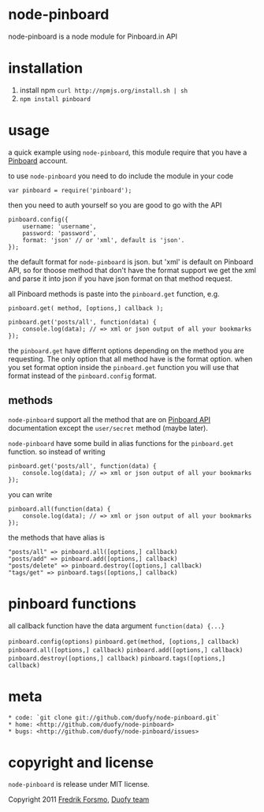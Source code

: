 # node-pinboard
node-pinboard is a node module for Pinboard.in API

# installation
1. install npm `curl http://npmjs.org/install.sh | sh`
2. `npm install pinboard`

# usage
a quick example using `node-pinboard`, this module require that you have a [Pinboard](http://pinboard.in) account.

to use `node-pinboard` you need to do include the module in your code

    var pinboard = require('pinboard');

then you need to auth yourself so you are good to go with the API

    pinboard.config({
        username: 'username',
        password: 'password',
        format: 'json' // or 'xml', default is 'json'. 
    });

the default format for `node-pinboard` is json. but 'xml' is default on Pinboard API, so for thoose method that don't have the format support we get the xml and parse it into json if you have json format on that method request.

all Pinboard methods is paste into the `pinboard.get` function, e.g.

    pinboard.get( method, [options,] callback );

    pinboard.get('posts/all', function(data) {
        console.log(data); // => xml or json output of all your bookmarks
    });

the `pinboard.get` have differnt options depending on the method you are requesting. The only option that all method have is the format option.
when you set format option inside the `pinboard.get` function you will use that format instead of the `pinboard.config` format.

## methods
`node-pinboard` support all the method that are on [Pinboard API](http://pinboard.in/api) documentation except the `user/secret` method (maybe later).

`node-pinboard` have some build in alias functions for the `pinboard.get` function. so instead of writing 

    pinboard.get('posts/all', function(data) {
        console.log(data); // => xml or json output of all your bookmarks
    });

you can write

    pinboard.all(function(data) {
        console.log(data); // => xml or json output of all your bookmarks
    });

the methods that have alias is

    "posts/all" => pinboard.all([options,] callback)
    "posts/add" => pinboard.add([options,] callback)
    "posts/delete" => pinboard.destroy([options,] callback)
    "tags/get" => pinboard.tags([options,] callback)

# pinboard functions
all callback function have the data argument `function(data) {...}`

`pinboard.config(options)` `pinboard.get(method, [options,] callback)` `pinboard.all([options,] callback)` `pinboard.add([options,] callback)` `pinboard.destroy([options,] callback)` `pinboard.tags([options,] callback)`

# meta
    * code: `git clone git://github.com/duofy/node-pinboard.git`
    * home: <http://github.com/duofy/node-pinboard>
    * bugs: <http://github.com/duofy/node-pinboard/issues>

# copyright and license 
`node-pinboard` is release under MIT license.

Copyright 2011 [Fredrik Forsmo](http://forsmo.me), [Duofy team](http://duofy.com)
